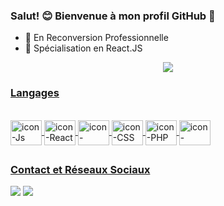 ### Salut! 😊 Bienvenue à mon profil GitHub 👋


- 🔭 En Reconversion Professionnelle
- 📖 Spécialisation en React.JS

<div align="center">
  <a href="https://github.com/lucianapouvreau">
  <img widht="40%" src="https://github-readme-stats-sigma-five.vercel.app/api?username=lucianapouvreau&show_icons=true&theme=radical&include_all_commits=true&count_private=true"/>
</div>
  
### Langages
  
<div style="display: inline_block" align="left"><br>
  <img align="center" alt="icon-Js" height="40" width="50" src="https://cdn.jsdelivr.net/gh/devicons/devicon/icons/javascript/javascript-original.svg">
  <img align="center" alt="icon-React" height="40" width="50" src="https://cdn.jsdelivr.net/gh/devicons/devicon/icons/react/react-original-wordmark.svg">
  <img align="center" alt="icon-HTML" height="40" width="50" src="https://cdn.jsdelivr.net/gh/devicons/devicon/icons/html5/html5-original-wordmark.svg">
  <img align="center" alt="icon-CSS" height="40" width="50" src="https://cdn.jsdelivr.net/gh/devicons/devicon/icons/css3/css3-original-wordmark.svg">
  <img align="center" alt="icon-PHP" height="40" width="50" src="https://cdn.jsdelivr.net/gh/devicons/devicon/icons/php/php-original.svg">
  <img align="center" alt="icon-MySQL" height="40" width="50" src="https://cdn.jsdelivr.net/gh/devicons/devicon/icons/mysql/mysql-original-wordmark.svg">
  
##
 
### Contact et Réseaux Sociaux
  
<div> 
  <a href = "mailto:lucianapouvreau@gmail.com"><img src="https://img.shields.io/badge/Gmail-D14836?style=for-the-badge&logo=gmail&logoColor=white" target="_blank"></a>
  <a href="https://www.linkedin.com/in/luciana-pouvreau/" target="_blank"><img src="https://img.shields.io/badge/LinkedIn-0077B5?style=for-the-badge&logo=linkedin&logoColor=white" target="_blank"></a>
</div>
